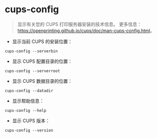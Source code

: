# cups-config

> 显示有关您的 CUPS 打印服务器安装的技术信息。
> 更多信息：<https://openprinting.github.io/cups/doc/man-cups-config.html>。

- 显示当前 CUPS 的安装位置：

`cups-config --serverbin`

- 显示 CUPS 配置目录的位置：

`cups-config --serverroot`

- 显示 CUPS 数据目录的位置：

`cups-config --datadir`

- 显示帮助信息：

`cups-config --help`

- 显示 CUPS 版本：

`cups-config --version`
